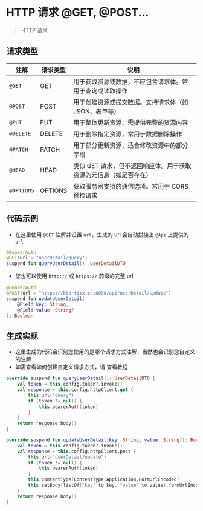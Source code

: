 # HTTP 请求 @GET, @POST...

> HTTP 请求

## 请求类型

| 注解         | 请求类型    | 说明                                  |
|------------|---------|-------------------------------------|
| `@GET`     | GET     | 用于获取资源或数据，不应包含请求体。常用于查询或读取操作        |
| `@POST`    | POST    | 用于创建资源或提交数据。支持请求体（如 JSON、表单等）       |
| `@PUT`     | PUT     | 用于整体更新资源，需提供完整的资源内容                 |
| `@DELETE`  | DELETE  | 用于删除指定资源，常用于数据删除操作                  |
| `@PATCH`   | PATCH   | 用于部分更新资源，适合修改资源中的部分字段               |
| `@HEAD`    | HEAD    | 类似 GET 请求，但不返回响应体。用于获取资源的元信息（如是否存在） |
| `@OPTIONS` | OPTIONS | 获取服务器支持的通信选项。常用于 CORS 预检请求          |

## 代码示例

- 在这里使用 `@GET` 注解并设置 `url`，生成的 url 会自动拼接上 `@Api` 上提供的 `url`

```kotlin
@BearerAuth
@GET(url = "userDetail/query")
suspend fun queryUserDetail(): UserDetailDTO
```

- 您也可以使用 `http://` 或 `https://` 前缀的完整 url

```kotlin
@BearerAuth
@POST(url = "https://ktorfitx.cn:8080/api/userDetail/update")
suspend fun updateUserDetail(
	@Field key: String,
	@Field value: String?
): Boolean
```

## 生成实现

- 这里生成的代码会识别您使用的是哪个请求方式注解，当然也会识别您自定义的注解
- 如需查看如何创建自定义请求方式，请 [](kmp-http-request.md) 查看教程

```kotlin
override suspend fun queryUserDetail(): UserDetailDTO {
	val token = this.config.token?.invoke()
	val response = this.config.httpClient.get {
		this.url("query")
		if (token != null) {
			this.bearerAuth(token)
		}
	}
	return response.body()
}
```

```kotlin
override suspend fun updateUserDetail(key: String, value: String?): Boolean {
	val token = this.config.token?.invoke()
	val response = this.config.httpClient.post {
		this.url("userDetail/update")
		if (token != null) {
			this.bearerAuth(token)
		}
		this.contentType(ContentType.Application.FormUrlEncoded)
		this.setBody(listOf("key" to key, "value" to value).formUrlEncode())
	}
	return response.body()
}
```